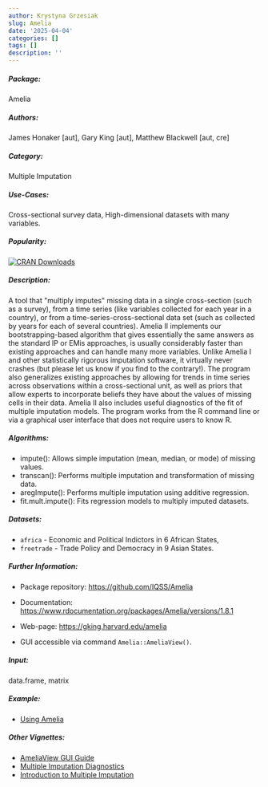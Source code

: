 ```yaml
---
author: Krystyna Grzesiak
slug: Amelia
date: '2025-04-04'
categories: []
tags: []
description: ''
---
```


##### Package: 
Amelia

##### Authors: 
James Honaker [aut], Gary King [aut], Matthew Blackwell [aut, cre]

##### Category:
Multiple Imputation

##### Use-Cases:
Cross-sectional survey data, High-dimensional datasets with many variables.

##### Popularity:
[![CRAN Downloads](https://cranlogs.r-pkg.org/badges/Amelia)](https://cran.r-project.org/package=Amelia)

##### Description:
A tool that "multiply imputes" missing data in a single cross-section (such as a survey), from a time series (like variables collected for each year in a country), or from a time-series-cross-sectional data set (such as collected by years for each of several countries). Amelia II implements our bootstrapping-based algorithm that gives essentially the same answers as the standard IP or EMis approaches, is usually considerably faster than existing approaches and can handle many more variables. Unlike Amelia I and other statistically rigorous imputation software, it virtually never crashes (but please let us know if you find to the contrary!). The program also generalizes existing approaches by allowing for trends in time series across observations within a cross-sectional unit, as well as priors that allow experts to incorporate beliefs they have about the values of missing cells in their data. Amelia II also includes useful diagnostics of the fit of multiple imputation models. The program works from the R command line or via a graphical user interface that does not require users to know R.

##### Algorithms:
- impute(): Allows simple imputation (mean, median, or mode) of missing values.
- transcan(): Performs multiple imputation and transformation of missing data.
- aregImpute(): Performs multiple imputation using additive regression.
- fit.mult.impute(): Fits regression models to multiply imputed datasets.

##### Datasets:
- `africa` - Economic and Political Indictors in 6 African States,
- `freetrade` - Trade Policy and Democracy in 9 Asian States.

##### Further Information:

- Package repository: https://github.com/IQSS/Amelia

- Documentation: https://www.rdocumentation.org/packages/Amelia/versions/1.8.1

- Web-page: https://gking.harvard.edu/amelia

- GUI accessible via command `Amelia::AmeliaView()`.

##### Input: 
data.frame, matrix

##### Example:

- [Using Amelia](https://cran.r-project.org/web/packages/Amelia/vignettes/using-amelia.html)

##### Other Vignettes:
- [AmeliaView GUI Guide](https://cran.r-project.org/web/packages/Amelia/vignettes/ameliaview.html)
- [Multiple Imputation Diagnostics](https://cran.r-project.org/web/packages/Amelia/vignettes/diagnostics.html)
- [Introduction to Multiple Imputation](https://cran.r-project.org/web/packages/Amelia/vignettes/intro-mi.html)







